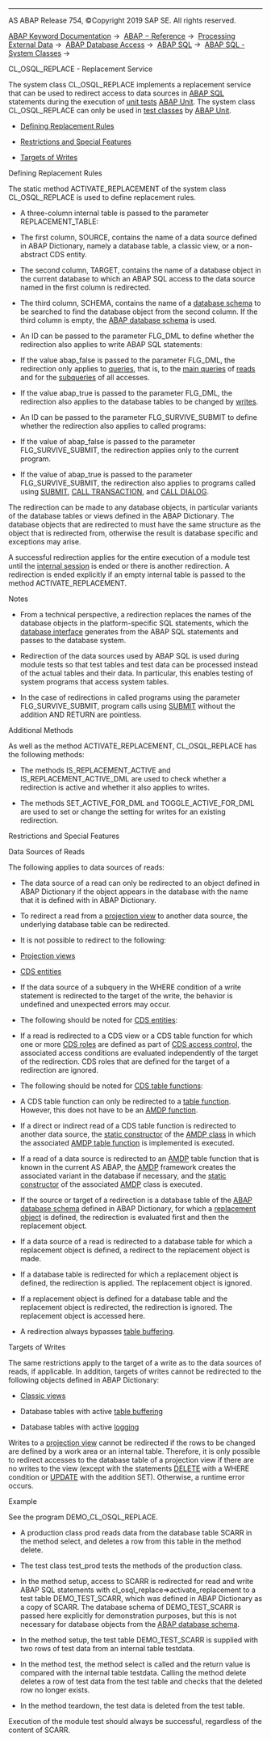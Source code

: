   

* * *

AS ABAP Release 754, ©Copyright 2019 SAP SE. All rights reserved.

[ABAP Keyword Documentation](javascript:call_link\('abenabap.htm'\)) →  [ABAP − Reference](javascript:call_link\('abenabap_reference.htm'\)) →  [Processing External Data](javascript:call_link\('abenabap_language_external_data.htm'\)) →  [ABAP Database Access](javascript:call_link\('abenabap_sql.htm'\)) →  [ABAP SQL](javascript:call_link\('abenopensql.htm'\)) →  [ABAP SQL - System Classes](javascript:call_link\('abencl_osql.htm'\)) → 

CL\_OSQL\_REPLACE - Replacement Service

The system class CL\_OSQL\_REPLACE implements a replacement service that can be used to redirect access to data sources in [ABAP SQL](javascript:call_link\('abenopen_sql_glosry.htm'\) "Glossary Entry") statements during the execution of [unit tests](javascript:call_link\('abenunit_test_glosry.htm'\) "Glossary Entry") [ABAP Unit](javascript:call_link\('abenabap_unit_glosry.htm'\) "Glossary Entry"). The system class CL\_OSQL\_REPLACE can only be used in [test classes](javascript:call_link\('abentest_class_glosry.htm'\) "Glossary Entry") by [ABAP Unit](javascript:call_link\('abenabap_unit_glosry.htm'\) "Glossary Entry").

-   [Defining Replacement Rules](#abencl-osql-replace-1--------additional-methods---@ITOC@@ABENCL_OSQL_REPLACE_2)

-   [Restrictions and Special Features](#abencl-osql-replace-3--------data-sources-of-reads---@ITOC@@ABENCL_OSQL_REPLACE_4)

-   [Targets of Writes](#abencl-osql-replace-5--------example---@ITOC@@ABENCL_OSQL_REPLACE_6)

Defining Replacement Rules

The static method ACTIVATE\_REPLACEMENT of the system class CL\_OSQL\_REPLACE is used to define replacement rules.

-   A three-column internal table is passed to the parameter REPLACEMENT\_TABLE:

-   The first column, SOURCE, contains the name of a data source defined in ABAP Dictionary, namely a database table, a classic view, or a non-abstract CDS entity.

-   The second column, TARGET, contains the name of a database object in the current database to which an ABAP SQL access to the data source named in the first column is redirected.

-   The third column, SCHEMA, contains the name of a [database schema](javascript:call_link\('abendatabase_schema_glosry.htm'\) "Glossary Entry") to be searched to find the database object from the second column. If the third column is empty, the [ABAP database schema](javascript:call_link\('abenabap_db_schema_glosry.htm'\) "Glossary Entry") is used.

-   An ID can be passed to the parameter FLG\_DML to define whether the redirection also applies to write ABAP SQL statements:

-   If the value abap\_false is passed to the parameter FLG\_DML, the redirection only applies to [queries](javascript:call_link\('abenquery_glosry.htm'\) "Glossary Entry"), that is, to the [main queries](javascript:call_link\('abenmainquery_glosry.htm'\) "Glossary Entry") of [reads](javascript:call_link\('abenopen_sql_reading.htm'\)) and for the [subqueries](javascript:call_link\('abensubquery_glosry.htm'\) "Glossary Entry") of all accesses.

-   If the value abap\_true is passed to the parameter FLG\_DML, the redirection also applies to the database tables to be changed by [writes](javascript:call_link\('abenopen_sql_writing.htm'\)).

-   An ID can be passed to the parameter FLG\_SURVIVE\_SUBMIT to define whether the redirection also applies to called programs:

-   If the value of abap\_false is passed to the parameter FLG\_SURVIVE\_SUBMIT, the redirection applies only to the current program.

-   If the value of abap\_true is passed to the parameter FLG\_SURVIVE\_SUBMIT, the redirection also applies to programs called using [SUBMIT](javascript:call_link\('abapsubmit.htm'\)), [CALL TRANSACTION](javascript:call_link\('abapcall_transaction.htm'\)), and [CALL DIALOG](javascript:call_link\('abapcall_dialog.htm'\)).

The redirection can be made to any database objects, in particular variants of the database tables or views defined in the ABAP Dictionary. The database objects that are redirected to must have the same structure as the object that is redirected from, otherwise the result is database specific and exceptions may arise.

A successful redirection applies for the entire execution of a module test until the [internal session](javascript:call_link\('abeninternal_session_glosry.htm'\) "Glossary Entry") is ended or there is another redirection. A redirection is ended explicitly if an empty internal table is passed to the method ACTIVATE\_REPLACEMENT.

Notes

-   From a technical perspective, a redirection replaces the names of the database objects in the platform-specific SQL statements, which the [database interface](javascript:call_link\('abendatabase_interface_glosry.htm'\) "Glossary Entry") generates from the ABAP SQL statements and passes to the database system.

-   Redirection of the data sources used by ABAP SQL is used during module tests so that test tables and test data can be processed instead of the actual tables and their data. In particular, this enables testing of system programs that access system tables.

-   In the case of redirections in called programs using the parameter FLG\_SURVIVE\_SUBMIT, program calls using [SUBMIT](javascript:call_link\('abapsubmit.htm'\)) without the addition AND RETURN are pointless.

Additional Methods

As well as the method ACTIVATE\_REPLACEMENT, CL\_OSQL\_REPLACE has the following methods:

-   The methods IS\_REPLACEMENT\_ACTIVE and IS\_REPLACEMENT\_ACTIVE\_DML are used to check whether a redirection is active and whether it also applies to writes.

-   The methods SET\_ACTIVE\_FOR\_DML and TOGGLE\_ACTIVE\_FOR\_DML are used to set or change the setting for writes for an existing redirection.

Restrictions and Special Features

Data Sources of Reads

The following applies to data sources of reads:

-   The data source of a read can only be redirected to an object defined in ABAP Dictionary if the object appears in the database with the name that it is defined with in ABAP Dictionary.

-   To redirect a read from a [projection view](javascript:call_link\('abenprojection_view_glosry.htm'\) "Glossary Entry") to another data source, the underlying database table can be redirected.

-   It is not possible to redirect to the following:

-   [Projection views](javascript:call_link\('abenprojection_view_glosry.htm'\) "Glossary Entry")

-   [CDS entities](javascript:call_link\('abencds_entity_glosry.htm'\) "Glossary Entry")

-   If the data source of a subquery in the WHERE condition of a write statement is redirected to the target of the write, the behavior is undefined and unexpected errors may occur.

-   The following should be noted for [CDS entities](javascript:call_link\('abencds_view_glosry.htm'\) "Glossary Entry"):

-   If a read is redirected to a CDS view or a CDS table function for which one or more [CDS roles](javascript:call_link\('abencds_access_control_glosry.htm'\) "Glossary Entry") are defined as part of [CDS access control](javascript:call_link\('abencds_role_glosry.htm'\) "Glossary Entry"), the associated access conditions are evaluated independently of the target of the redirection. CDS roles that are defined for the target of a redirection are ignored.

-   The following should be noted for [CDS table functions](javascript:call_link\('abencds_table_function_glosry.htm'\) "Glossary Entry"):

-   A CDS table function can only be redirected to a [table function](javascript:call_link\('abentable_function_glosry.htm'\) "Glossary Entry"). However, this does not have to be an [AMDP function](javascript:call_link\('abenamdp_function_glosry.htm'\) "Glossary Entry").

-   If a direct or indirect read of a CDS table function is redirected to another data source, the [static constructor](javascript:call_link\('abenstatic_constructor_glosry.htm'\) "Glossary Entry") of the [AMDP class](javascript:call_link\('abenamdp_class_glosry.htm'\) "Glossary Entry") in which the associated [AMDP table function](javascript:call_link\('abenamdp_table_function_glosry.htm'\) "Glossary Entry") is implemented is executed.

-   If a read of a data source is redirected to an [AMDP](javascript:call_link\('abenamdp_table_function_glosry.htm'\) "Glossary Entry") table function that is known in the current AS ABAP, the [AMDP](javascript:call_link\('abenamdp_glosry.htm'\) "Glossary Entry") framework creates the associated variant in the database if necessary, and the [static constructor](javascript:call_link\('abenstatic_constructor_glosry.htm'\) "Glossary Entry") of the associated [AMDP](javascript:call_link\('abenamdp_class_glosry.htm'\) "Glossary Entry") class is executed.

-   If the source or target of a redirection is a database table of the [ABAP database schema](javascript:call_link\('abenabap_db_schema_glosry.htm'\) "Glossary Entry") defined in ABAP Dictionary, for which a [replacement object](javascript:call_link\('abenreplacement_object_glosry.htm'\) "Glossary Entry") is defined, the redirection is evaluated first and then the replacement object.

-   If a data source of a read is redirected to a database table for which a replacement object is defined, a redirect to the replacement object is made.

-   If a database table is redirected for which a replacement object is defined, the redirection is applied. The replacement object is ignored.

-   If a replacement object is defined for a database table and the replacement object is redirected, the redirection is ignored. The replacement object is accessed here.

-   A redirection always bypasses [table buffering](javascript:call_link\('abensap_buffering_glosry.htm'\) "Glossary Entry").

Targets of Writes

The same restrictions apply to the target of a write as to the data sources of reads, if applicable. In addition, targets of writes cannot be redirected to the following objects defined in ABAP Dictionary:

-   [Classic views](javascript:call_link\('abenclassical_view_glosry.htm'\) "Glossary Entry")

-   Database tables with active [table buffering](javascript:call_link\('abensap_buffering_glosry.htm'\) "Glossary Entry")

-   Database tables with active [logging](javascript:call_link\('abenddic_database_tables_protocol.htm'\))

Writes to a [projection view](javascript:call_link\('abenprojection_view_glosry.htm'\) "Glossary Entry") cannot be redirected if the rows to be changed are defined by a work area or an internal table. Therefore, it is only possible to redirect accesses to the database table of a projection view if there are no writes to the view (except with the statements [DELETE](javascript:call_link\('abapdelete_dbtab.htm'\)) with a WHERE condition or [UPDATE](javascript:call_link\('abapupdate.htm'\)) with the addition SET). Otherwise, a runtime error occurs.

Example

See the program DEMO\_CL\_OSQL\_REPLACE.

-   A production class prod reads data from the database table SCARR in the method select, and deletes a row from this table in the method delete.

-   The test class test\_prod tests the methods of the production class.

-   In the method setup, access to SCARR is redirected for read and write ABAP SQL statements with cl\_osql\_replace=>activate\_replacement to a test table DEMO\_TEST\_SCARR, which was defined in ABAP Dictionary as a copy of SCARR. The database schema of DEMO\_TEST\_SCARR is passed here explicitly for demonstration purposes, but this is not necessary for database objects from the [ABAP database schema](javascript:call_link\('abenabap_db_schema_glosry.htm'\) "Glossary Entry").

-   In the method setup, the test table DEMO\_TEST\_SCARR is supplied with two rows of test data from an internal table testdata.

-   In the method test, the method select is called and the return value is compared with the internal table testdata. Calling the method delete deletes a row of test data from the test table and checks that the deleted row no longer exists.

-   In the method teardown, the test data is deleted from the test table.

Execution of the module test should always be successful, regardless of the content of SCARR.